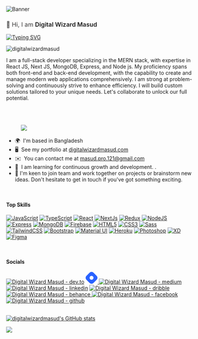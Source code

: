 ![Banner](https://res.cloudinary.com/superfolio/image/upload/v1620689979/68747470733a2f2f692e70696e696d672e636f6d2f6f726967696e616c732f63362f33332f63322f63363333633230656465383266306530636564376435373064626533613166332e676966_yjuh2s.gif)


<h3 style="color:#3f3e3e; font-weight:normal">👋 Hi, I am <span style="color:#1b1b1b; font-weight:600 ">Digital Wizard Masud</span></h3>

[![Typing SVG](https://readme-typing-svg.demolab.com?weight=900&font=Roboto&size=30&duration=3000&pause=1000&color=1DBF73&random=false&width=500&lines=Expert+in+Frontend+Development;Expert+in+Backend+Development;Expert+in+Open+AI+;Expert+in+Web+Development;Expert++in+React+Js)](https://git.io/typing-svg)

<p align="left" > <img src="https://komarev.com/ghpvc/?username=digitalwizardmasud&label=Profile%20views&color=0e75b6&style=flat" alt="digitalwizardmasud" /> </p>

I am a full-stack developer specializing in the MERN stack, with expertise in React JS, Next JS, MongoDB, Express, and Node js. My proficiency spans both front-end and back-end development, with the capability to create and manage modern web applications comprehensively. I am strong at problem-solving and continuously strive to enhance efficiency. I will build custom solutions tailored to your unique needs. Let's collaborate to unlock our full potential.



<div style="padding-top:50px; margin-left:40px">
 <img src="https://media.giphy.com/media/M9gbBd9nbDrOTu1Mqx/giphy.gif" width="100"/>
</div>

* 🌍  I'm based in Bangladesh
* 🖥️  See my portfolio at [digitalwizardmasud.com](https://digitalwizardmasud.com/)
* ✉️  You can contact me at [masud.pro.121@gmail.com](mailto:masud.pro.121@gmail.com)
* 🧠  I am learning for continuous growth and development. .
* 🤝 I'm keen to join team and work together on projects or brainstorm new ideas. Don't hesitate to get in touch if you've got something exciting.
<br/>

#### Top Skills


<p align="left">
<a href="https://developer.mozilla.org/en-US/docs/Web/JavaScript" target="_blank" rel="noreferrer"><img src="https://raw.githubusercontent.com/danielcranney/readme-generator/main/public/icons/skills/javascript-colored.svg" width="36" height="36" alt="JavaScript" /></a>
<a href="https://www.typescriptlang.org/" target="_blank" rel="noreferrer"><img src="https://raw.githubusercontent.com/danielcranney/readme-generator/main/public/icons/skills/typescript-colored.svg" width="36" height="36" alt="TypeScript" /></a>
<a href="https://reactjs.org/" target="_blank" rel="noreferrer"><img src="https://raw.githubusercontent.com/danielcranney/readme-generator/main/public/icons/skills/react-colored.svg" width="36" height="36" alt="React" /></a>
<a href="https://nextjs.org/docs" target="_blank" rel="noreferrer"><img src="https://raw.githubusercontent.com/danielcranney/readme-generator/main/public/icons/skills/nextjs-colored.svg" width="36" height="36" alt="NextJs" /></a>
<a href="https://redux.js.org/" target="_blank" rel="noreferrer"><img src="https://raw.githubusercontent.com/danielcranney/readme-generator/main/public/icons/skills/redux-colored.svg" width="36" height="36" alt="Redux" /></a>
<a href="https://nodejs.org/en/" target="_blank" rel="noreferrer"><img src="https://raw.githubusercontent.com/danielcranney/readme-generator/main/public/icons/skills/nodejs-colored.svg" width="36" height="36" alt="NodeJS" /></a>
<a href="https://expressjs.com/" target="_blank" rel="noreferrer"><img src="https://raw.githubusercontent.com/danielcranney/readme-generator/main/public/icons/skills/express-colored.svg" width="36" height="36" alt="Express" /></a>
<a href="https://www.mongodb.com/" target="_blank" rel="noreferrer"><img src="https://raw.githubusercontent.com/danielcranney/readme-generator/main/public/icons/skills/mongodb-colored.svg" width="36" height="36" alt="MongoDB" /></a>
<a href="https://firebase.google.com/" target="_blank" rel="noreferrer"><img src="https://raw.githubusercontent.com/danielcranney/readme-generator/main/public/icons/skills/firebase-colored.svg" width="36" height="36" alt="Firebase" /></a>
<a href="https://developer.mozilla.org/en-US/docs/Glossary/HTML5" target="_blank" rel="noreferrer"><img src="https://raw.githubusercontent.com/danielcranney/readme-generator/main/public/icons/skills/html5-colored.svg" width="36" height="36" alt="HTML5" /></a>
<a href="https://www.w3.org/TR/CSS/#css" target="_blank" rel="noreferrer"><img src="https://raw.githubusercontent.com/danielcranney/readme-generator/main/public/icons/skills/css3-colored.svg" width="36" height="36" alt="CSS3" /></a>
<a href="https://sass-lang.com/" target="_blank" rel="noreferrer"><img src="https://raw.githubusercontent.com/danielcranney/readme-generator/main/public/icons/skills/sass-colored.svg" width="36" height="36" alt="Sass" /></a>
<a href="https://tailwindcss.com/" target="_blank" rel="noreferrer"><img src="https://raw.githubusercontent.com/danielcranney/readme-generator/main/public/icons/skills/tailwindcss-colored.svg" width="36" height="36" alt="TailwindCSS" /></a>
<a href="https://getbootstrap.com/" target="_blank" rel="noreferrer"><img src="https://raw.githubusercontent.com/danielcranney/readme-generator/main/public/icons/skills/bootstrap-colored.svg" width="36" height="36" alt="Bootstrap" /></a>
<a href="https://mui.com/" target="_blank" rel="noreferrer"><img src="https://raw.githubusercontent.com/danielcranney/readme-generator/main/public/icons/skills/materialui-colored.svg" width="36" height="36" alt="Material UI" /></a>
<a href="https://www.heroku.com/" target="_blank" rel="noreferrer"><img src="https://raw.githubusercontent.com/danielcranney/readme-generator/main/public/icons/skills/heroku-colored.svg" width="36" height="36" alt="Heroku" /></a>
<a href="https://www.adobe.com/uk/products/photoshop.html" target="_blank" rel="noreferrer"><img src="https://raw.githubusercontent.com/danielcranney/readme-generator/main/public/icons/skills/photoshop-colored.svg" width="36" height="36" alt="Photoshop" /></a>
<a href="https://www.adobe.com/uk/products/xd.html" target="_blank" rel="noreferrer"><img src="https://raw.githubusercontent.com/danielcranney/readme-generator/main/public/icons/skills/xd-colored.svg" width="36" height="36" alt="XD" /></a>
<a href="https://www.figma.com/" target="_blank" rel="noreferrer"><img src="https://raw.githubusercontent.com/danielcranney/readme-generator/main/public/icons/skills/figma-colored.svg" width="36" height="36" alt="Figma" /></a>
</p>
<br/>

#### Socials
<p align="left"> 
<a href="https://dev.to/digitalwizardmasud" target="_blank" rel="noreferrer"><img alt="Digital Wizard Masud -  dev.to" src="https://raw.githubusercontent.com/danielcranney/readme-generator/main/public/icons/socials/devdotto.svg" width="32" height="32" /></a>
<a href="https://digitalwizardmasud.hashnode.dev/" target="_blank" rel="noreferrer"><img src="https://raw.githubusercontent.com/digitalwizardmasud/digitalwizardmasud/d3d07a2912ce2e9b69087d283eb4c6c8a04b30b5/hashnode.svg" alt="Digital Wizard Masud - Hashnode" width="32" height="32" />
<a href="https://medium.com/@digitalwizardmasud" target="_blank" rel="noreferrer"><img alt="Digital Wizard Masud - medium" src="https://raw.githubusercontent.com/danielcranney/readme-generator/main/public/icons/socials/medium.svg" width="32" height="32" /></a> 
<a href="https://www.linkedin.com/in/digitalwizardmasud" target="_blank" rel="noreferrer"><img alt="Digital Wizard Masud - linkedin" src="https://raw.githubusercontent.com/danielcranney/readme-generator/main/public/icons/socials/linkedin.svg" width="32" height="32" /></a> 
<a href="https://dribbble.com/digitalwizardmasud" target="_blank" rel="noreferrer"><img alt="Digital Wizard Masud - dribble" src="https://raw.githubusercontent.com/gauravghongde/social-icons/9d939e1c5b7ea4a24ac39c3e4631970c0aa1b920/SVG/Color/Dribbble.svg" width="32" height="32" /></a>
<a href="https://www.behance.net/digitalwizardmasud" target="_blank" rel="noreferrer"><img alt="Digital Wizard Masud - behance" src="https://raw.githubusercontent.com/gauravghongde/social-icons/9d939e1c5b7ea4a24ac39c3e4631970c0aa1b920/SVG/Color/Behance.svg" width="32" height="32" />
<a href="https://www.facebook.com/digitalwizardmasud" target="_blank" rel="noreferrer"><img alt="Digital Wizard Masud - facebook" src="https://raw.githubusercontent.com/danielcranney/readme-generator/main/public/icons/socials/facebook.svg" width="32" height="32" /></a> 
<a href="https://www.github.com/digitalwizardmasud" target="_blank" rel="noreferrer"><img alt="Digital Wizard Masud - github" src="https://raw.githubusercontent.com/danielcranney/readme-generator/main/public/icons/socials/github.svg" width="32" height="32" /></a> 
</p>


<br/>
<a href="http://www.github.com/digitalwizardmasud"><img src="https://github-readme-stats.vercel.app/api?username=digitalwizardmasud&show_icons=true&hide=&count_private=true&title_color=0891b2&text_color=ffffff&icon_color=0891b2&bg_color=1c1917&hide_border=true&show_icons=true" alt="digitalwizardmasud's GitHub stats" /></a>

<a href="http://www.github.com/digitalwizardmasud"><img src="https://github-readme-streak-stats.herokuapp.com/?user=digitalwizardmasud&stroke=ffffff&background=1c1917&ring=0891b2&fire=0891b2&currStreakNum=ffffff&currStreakLabel=0891b2&sideNums=ffffff&sideLabels=ffffff&dates=ffffff&hide_border=true" /></a>


